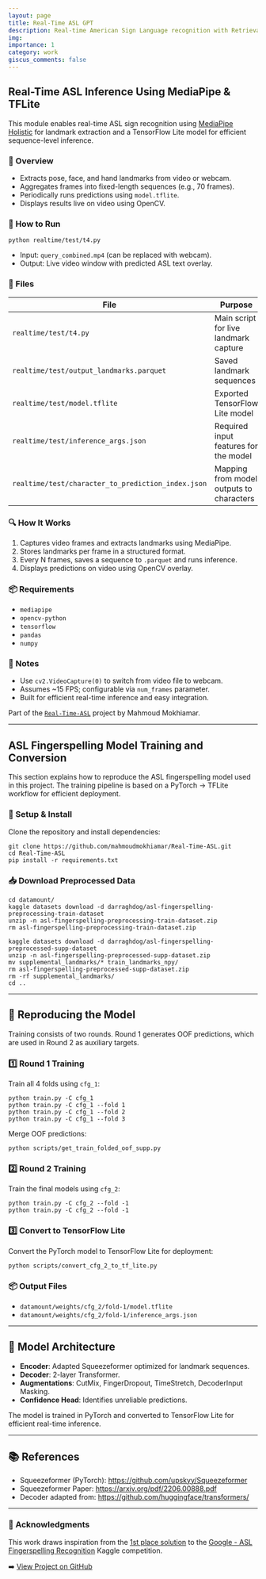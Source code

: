 ```yaml
---
layout: page
title: Real-Time ASL GPT
description: Real-time American Sign Language recognition with Retrieval-Augmented Generation (RAG).
img: 
importance: 1
category: work
giscus_comments: false
---
```


## Real-Time ASL Inference Using MediaPipe & TFLite

This module enables real-time ASL sign recognition using [MediaPipe Holistic](https://developers.google.com/mediapipe/solutions/vision/holistic) for landmark extraction and a TensorFlow Lite model for efficient sequence-level inference.

### 🧠 Overview

- Extracts pose, face, and hand landmarks from video or webcam.
- Aggregates frames into fixed-length sequences (e.g., 70 frames).
- Periodically runs predictions using `model.tflite`.
- Displays results live on video using OpenCV.

### 🎥 How to Run

```
python realtime/test/t4.py
```

- Input: `query_combined.mp4` (can be replaced with webcam).
- Output: Live video window with predicted ASL text overlay.

### 📁 Files

| File                                  | Purpose                                      |
|---------------------------------------|----------------------------------------------|
| `realtime/test/t4.py`                     | Main script for live landmark capture        |
| `realtime/test/output_landmarks.parquet`            | Saved landmark sequences                     |
| `realtime/test/model.tflite`                   | Exported TensorFlow Lite model               |
| `realtime/test/inference_args.json`            | Required input features for the model        |
| `realtime/test/character_to_prediction_index.json` | Mapping from model outputs to characters |

### 🔍 How It Works

1. Captures video frames and extracts landmarks using MediaPipe.
2. Stores landmarks per frame in a structured format.
3. Every N frames, saves a sequence to `.parquet` and runs inference.
4. Displays predictions on video using OpenCV overlay.

### 📦 Requirements

- `mediapipe`
- `opencv-python`
- `tensorflow`
- `pandas`
- `numpy`

### 🧪 Notes

- Use `cv2.VideoCapture(0)` to switch from video file to webcam.
- Assumes ~15 FPS; configurable via `num_frames` parameter.
- Built for efficient real-time inference and easy integration.

Part of the [`Real-Time-ASL`](https://github.com/mahmoudmokhiamar/Real-Time-ASL) project by Mahmoud Mokhiamar.

---

## ASL Fingerspelling Model Training and Conversion

This section explains how to reproduce the ASL fingerspelling model used in this project. The training pipeline is based on a PyTorch → TFLite workflow for efficient deployment.

### 🧾 Setup & Install

Clone the repository and install dependencies:

```
git clone https://github.com/mahmoudmokhiamar/Real-Time-ASL.git
cd Real-Time-ASL
pip install -r requirements.txt
```

### 📥 Download Preprocessed Data

```
cd datamount/
kaggle datasets download -d darraghdog/asl-fingerspelling-preprocessing-train-dataset
unzip -n asl-fingerspelling-preprocessing-train-dataset.zip
rm asl-fingerspelling-preprocessing-train-dataset.zip

kaggle datasets download -d darraghdog/asl-fingerspelling-preprocessed-supp-dataset
unzip -n asl-fingerspelling-preprocessed-supp-dataset.zip 
mv supplemental_landmarks/* train_landmarks_npy/
rm asl-fingerspelling-preprocessed-supp-dataset.zip
rm -rf supplemental_landmarks/
cd ..
```

---

## 🧪 Reproducing the Model

Training consists of two rounds. Round 1 generates OOF predictions, which are used in Round 2 as auxiliary targets.

### 1️⃣ Round 1 Training

Train all 4 folds using `cfg_1`:

```
python train.py -C cfg_1
python train.py -C cfg_1 --fold 1
python train.py -C cfg_1 --fold 2
python train.py -C cfg_1 --fold 3
```

Merge OOF predictions:

```
python scripts/get_train_folded_oof_supp.py
```

### 2️⃣ Round 2 Training

Train the final models using `cfg_2`:

```
python train.py -C cfg_2 --fold -1
python train.py -C cfg_2 --fold -1
```

### 3️⃣ Convert to TensorFlow Lite

Convert the PyTorch model to TensorFlow Lite for deployment:

```
python scripts/convert_cfg_2_to_tf_lite.py
```

### 📦 Output Files

- `datamount/weights/cfg_2/fold-1/model.tflite`
- `datamount/weights/cfg_2/fold-1/inference_args.json`

---

## 🧠 Model Architecture

- **Encoder**: Adapted Squeezeformer optimized for landmark sequences.
- **Decoder**: 2-layer Transformer.
- **Augmentations**: CutMix, FingerDropout, TimeStretch, DecoderInput Masking.
- **Confidence Head**: Identifies unreliable predictions.

The model is trained in PyTorch and converted to TensorFlow Lite for efficient real-time inference.

---

## 📚 References

- Squeezeformer (PyTorch): https://github.com/upskyy/Squeezeformer
- Squeezeformer Paper: https://arxiv.org/pdf/2206.00888.pdf
- Decoder adapted from: https://github.com/huggingface/transformers/

---

### 🙏 Acknowledgments

This work draws inspiration from the [1st place solution](https://www.kaggle.com/competitions/asl-fingerspelling/discussion/434485) to the [Google - ASL Fingerspelling Recognition](https://www.kaggle.com/competitions/asl-fingerspelling) Kaggle competition.



➡️ [View Project on GitHub](https://github.com/mahmoudmokhiamar/RealTime-WLASL)